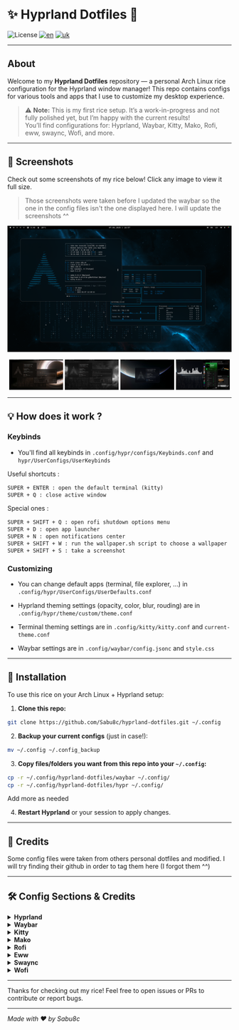 # ✨ Hyprland Dotfiles 🌿

![License](https://img.shields.io/badge/license-MIT-blue.svg)
[![en](https://img.shields.io/badge/lang-en-yellow.svg)](https://github.com/JaKooLit/Hyprland-Dots/blob/main/README.md)
[![uk](https://img.shields.io/badge/lang-fr-blue.svg)](https://github.com/JaKooLit/Hyprland-Dots/blob/main/i18n/README.uk.md)

---

## About

Welcome to my **Hyprland Dotfiles** repository — a personal Arch Linux rice configuration for the Hyprland window manager! This repo contains configs for various tools and apps that I use to customize my desktop experience.

> ⚠️ **Note:** This is my first rice setup. It’s a work-in-progress and not fully polished yet, but I’m happy with the current results!  
> You’ll find configurations for: Hyprland, Waybar, Kitty, Mako, Rofi, eww, swaync, Wofi, and more.

---

## 📸 Screenshots 

Check out some screenshots of my rice below! Click any image to view it full size.

> Those screenshots were taken before I updated the waybar so the one in the config files isn't the one displayed here. I will update the screenshots ^^

<div align="center">

[![Screenshot 1](screenshots/screenshot1.png)](screenshots/screenshot1.png) 

</div>

<p align="center">
  <img src="screenshots/screenshot2.png" width="24%"/>
  <img src="screenshots/screenshot3.png" width="24%"/>
  <img src="screenshots/screenshot4.png" width="24%"/>
  <img src="screenshots/screenshot5.png" width="24%"/>
</p>

---

## 💡 How does it work ? 

### Keybinds
- You'll find all keybinds in `.config/hypr/configs/Keybinds.conf` and `hypr/UserConfigs/UserKeybinds`

Useful shortcuts :
```plaintext
SUPER + ENTER : open the default terminal (kitty)
SUPER + Q : close active window
```
Special ones :
```plaintext
SUPER + SHIFT + Q : open rofi shutdown options menu
SUPER + D : open app launcher
SUPER + N : open notifications center
SUPER + SHIFT + W : run the wallpaper.sh script to choose a wallpaper
SUPER + SHIFT + S : take a screenshot
```

### Customizing
- You can change default apps (terminal, file explorer, ...) in `.config/hypr/UserConfigs/UserDefaults.conf`

- Hyprland theming settings (opacity, color, blur, rouding) are in `.config/hypr/theme/custom/theme.conf`

- Terminal theming settings are in `.config/kitty/kitty.conf` and `current-theme.conf`

- Waybar settings are in `.config/waybar/config.jsonc` and `style.css`

---

## 🚀 Installation 

To use this rice on your Arch Linux + Hyprland setup:

1. **Clone this repo:**

```bash
git clone https://github.com/Sabu8c/hyprland-dotfiles.git ~/.config
```

2. **Backup your current configs** (just in case!):

```bash
mv ~/.config ~/.config_backup
```

3. **Copy files/folders you want from this repo into your `~/.config`:**

```bash
cp -r ~/.config/hyprland-dotfiles/waybar ~/.config/
cp -r ~/.config/hyprland-dotfiles/hypr ~/.config/
```
Add more as needed


4. **Restart Hyprland** or your session to apply changes.

---

## 🤝 Credits

Some config files were taken from others personal dotfiles and modified. I will try finding their github in order to tag them here (I forgot them ^^)

---
## 🛠️ Config Sections & Credits 

<details>  
  <summary><strong>Hyprland</strong></summary>

Configuration files for the Hyprland window manager — the core of this rice setup.
- Original Author: [Hyprland GitHub](https://github.com/hyprwm/Hyprland)  

</details>


<details>  
  <summary><strong>Waybar</strong></summary>

Custom Waybar setup for a sleek and functional status bar.
- Original Author: [Waybar GitHub](https://github.com/Alexays/Waybar)  

</details>


<details>  
  <summary><strong>Kitty</strong></summary>

Terminal emulator configuration for Kitty.
- Original Author: [Kitty GitHub](https://github.com/kovidgoyal/kitty)  

</details>


<details>  
  <summary><strong>Mako</strong></summary>

Notification daemon configuration.
- Original Author: [Mako GitHub](https://github.com/emersion/mako)  

</details>


<details>  
  <summary><strong>Rofi</strong></summary>

Application launcher configuration.
- Original Author: [Rofi GitHub](https://github.com/davatorium/rofi)  

</details>


<details>  
  <summary><strong>Eww</strong></summary>

Widget system configuration for Eww.
- Original Author: [Eww GitHub](https://github.com/elkowar/eww)  

</details>


<details>  
  <summary><strong>Swaync</strong></summary>

Music player client configuration for Swaync.
- Original Author: [Swaync GitHub](https://github.com/jpsutton/swaync)  

</details>


<details>  
  <summary><strong>Wofi</strong></summary>

Wayland-native application launcher.
- Original Author: [Wofi GitHub](https://git.sr.ht/~sircmpwn/wofi)  

</details>

---

Thanks for checking out my rice! Feel free to open issues or PRs to contribute or report bugs.

---

*Made with ❤️ by Sabu8c*
